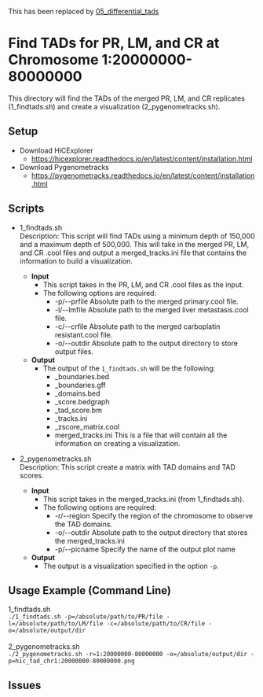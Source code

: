 This has been replaced by [05_differential_tads](https://github.com/dozmorovlab/UO_project_2021/tree/main/05_differential_tads)


# Find TADs for PR, LM, and CR at Chromosome 1:20000000-80000000
This directory will find the TADs of the merged PR, LM, and CR replicates (1_findtads.sh) and create a visualization (2_pygenometracks.sh).

## Setup
- Download HiCExplorer
  - https://hicexplorer.readthedocs.io/en/latest/content/installation.html
- Download Pygenometracks
  - https://pygenometracks.readthedocs.io/en/latest/content/installation.html

## Scripts

- 1_findtads.sh  
  Description: This script will find TADs using a minimum depth of 150,000 and a maximum depth of 500,000. This will take in the merged PR, LM, and CR .cool files and output a merged_tracks.ini file that contains the information to build a visualization.
  - **Input**
    - This script takes in the PR, LM, and CR .cool files as the input.
    - The following options are required:
      - -p/--prfile  Absolute path to the merged primary.cool file.
      - -l/--lmfile Absolute path to the merged liver metastasis.cool file.
      - -c/--crfile Absolute path to the merged carboplatin resistant.cool file.
      - -o/--outdir Absolute path to the output directory to store output files.
  - **Output**
    - The output of the `1_findtads.sh` will be the following:
      - _boundaries.bed
      - _boundaries.gff
      - _domains.bed
      - _score.bedgraph
      - _tad_score.bm
      - _tracks.ini
      - _zscore_matrix.cool
      - merged_tracks.ini This is a file that will contain all the information on creating a visualization.

- 2_pygenometracks.sh  
  Description: This script create a matrix with TAD domains and TAD scores.
  - **Input**
    - This script takes in the merged_tracks.ini (from 1_findtads.sh).
    - The following options are required:
      - -r/--region Specify the region of the chromosome to observe the TAD domains.
      - -o/--outdir Absolute path to the output directory that stores the merged_tracks.ini
      - -p/--picname  Specify the name of the output plot name
  - **Output**
    - The output is a visualization specified in the option `-p`.

## Usage Example (Command Line)
1_findtads.sh
<br />
```./1_findtads.sh -p=/absolute/path/to/PR/file -l=/absolute/path/to/LM/file -c=/absolute/path/to/CR/file -o=/absolute/output/dir ```
<br />
<br />
2_pygenometracks.sh
<br />
```./2_pygenometracks.sh -r=1:20000000-80000000 -o=/absolute/output/dir -p=hic_tad_chr1:20000000-80000000.png```

## Issues
